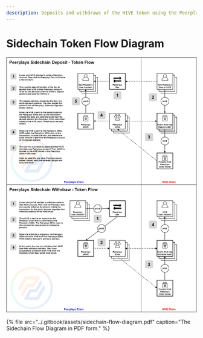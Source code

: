 ```yaml
---
description: Deposits and withdraws of the HIVE token using the Peerplays sidechain.
---
```


# Sidechain Token Flow Diagram

![](../.gitbook/assets/sidechain-flow-diagram.png)

{% file src="../.gitbook/assets/sidechain-flow-diagram.pdf" caption="The Sidechain Flow Diagram in PDF form." %}

